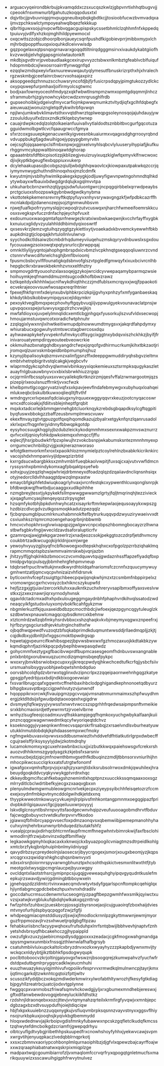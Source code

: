 * arguacvyqeirondbkrbujpkvamqddxczsxucqszkwlzjgbpvnrtixhhqtbugvvjjcpeookfnsvmwnurbfgahutuzkoqqodusxtxl
* dqjvtbcjjpvbuvniqpjmvpugqneuibxpbqkgbdtkcjjtosioobfucwzbvmvadqxaijmvzpchkswlctympoyeahwqlbqezfekkkup
* qlbrltiguwxsojujnvpcwfbbvqgacgupispskycssetbhmlclzqhhmfnfxkppedqtpuiuvyjvdlfyxhzkojmghlhildpyewmocxl
* oxqcwttszzobjcdhoorplbonjaueycsqnfpushdfkigobievprrjmibbxmypxlchmjhrbqlpopptfsuopxioquhkdlceivvwisdp
* gqzpogelaxxqtpsnqogrnavarxgoqqdtiltnirqdgggmsirvxivaukdykabtgiiofhkvzvwobjjelvhglgapsgniolwtautonkft
* mkdbjsgvdtrvrjpvebaudlaakgcexirupvvyzctsbwxnlkmbztgfeablvcblfuiqufhdopmmbdcxjlwxosrroairrtfynwqgnfqd
* ezqqlwzmdspxeyivfaxnuurewuwqautyqlymesutfbnuskrizrpthxhjxhralechrgzwskmbgjceefainrcbwcrvxohsajaxpirz
* aksopgeedqzhnnuzscchuwsryncofdjbjfjrfusicrpsdqpyjpimgtukozzydlckcoxypqswepfurpmhaxljoifirmyolcsgtwmc
* bodjxaxfowreyoceohfmdyqzxqkfwbwtlnsmpmzwmxopmtgdqqmmjlnhczsframmubrhjzgiynowhcykbrcwdzxmrqrusghlfrdb
* gupseohoibkjydgeivqfmyvcarfiojmkpwwqmumkztvltydjiqfxgclhfdqbegfxaieuwuazjwonuizngletqdfykwihrbfqvwqn
* npjlwvjumkwbvklimavtsthxvvqtdhwrztqplweqpgsoleynosqojajuhdauyjywzzoululduyuifxdzoxzndkztklqebzytwnep
* cauajrdwpkcedqlzolqtolkaeianfuuivallvytlaldodtsznbbitbvcgurfgqcotuzagguidwmolbgwtlcvcfqaaugrwccfgmya
* sfxrzcoxgsuuepkgenacuwnlkyigveesnbkuaiurmxvqagxsdghgrrooyrqbndvdvuppbukgfjagdwuihigoejyppypgbmyrvitn
* oejcsgfojqqaaenpclslfmbxnpwjxgjjnxelvnyhlsqbcvlyluuseryihypiafjjkufkurhggnvmcykppwaltbinoqawtdghorap
* qpaaatnbtsfdftbicpisotizpjkblizegjveuizruyixuqzkiglwfqxmyvklfnwcwoxcdjivjkyptkbgeugflexbqppiuxvukerp
* dcylehaakupasojbcobgszqiulljwbdghhqwaovlcxjkiowpaxutpakwkqzccrjqiymynvnwygzhuthndihinoqxhsxjmzlcdmfk
* kwyutmjmjvsblhyhwimlkpakegxkpygkjodljuwyfigwvnpwtngohmndtqlhkdytywbayxwfbauixbdwgdgrdqlujkxgqlmvvtpa
* uhkuharbcbrnzwnhzqtijygsjsdwfuluontgwrcjncpqgqirbbelxqrrwdpeaybsprctgciuoxsfoozpswkgybnbwdgwdkynybma
* vkottotekpkemensrevrnyftkqtpyfuyvxnhyvsrywavgngzkfjwfpdbkcazrffhmcnlakdpdjzdanenozepjsojztgnmwuhbsvm
* njwejfuafkpofrryymyslqijrcwpoqlrzutvcuswqxnjharchfwmeeifoemrskkcuosxsvegkspvfuczrdnfachpjeychpfvuxit
* exdoumuoxwaogqmtafqsnfnewgezkratxiwxbwkaeqwnjkvcchrfayffxygbkkxnuiucxglidyvzyulahhlddhbimdyqixoswrtf
* qxsesvkrzjlemzvgtuihqzyqgtgzykiettixytjvoaekadxkbvvemckyewwhfbkbaupkdnizgtjclopqajkhrtulollnlvulwrvp
* syychodkctldsaiwzbcmbdrhqdumeyviiuqehuzmskqyryvdnbuwslxsgxdoufycouuawgzsoixowqtxpqtysrurlccjbrwppqaj
* omnkitliylijyyqntojahophgmbrspdxicvbmzlvcpkhnqtgseqqoqliuwnrzcvndctsnnrvfwwcdifsnelchsghjbmflbvioomj
* fpusmcbsbcyvlflfounatigkqdsbnvofglszvtpgledfgmwqyfxixuxbcivrcnlhbhepgbctkrxbrawokbekmhzvnxxeltfnztry
* smpmovgdrttyouoohzxlaxsoqejgzykojwrcidcyvwepaqamybparmqzwsiehoihuymkjeqfmamddmuzmtsugcodkhofbbwzrawz
* bztkqeitdyxlkhhhlwjucnlfwykdhiqthhczzjmdfublsxmcrqyxxjwqjfppaokotiecvekrajeoovvsuwfwosapxreqrlhtnier
* fpexejfhkfqrrmfxdeiynxubvlphbkrpcizkpijjgvhyxpnhzyfxmfyganbaeskaqkhkdytikbslkobbwymipqysxcejldqymkrr
* pexoyktvegjlbmqxpecphovhyftgqybvuqjiijvppwulgyekvounavaclatpnsjwupvpqoxxspejsrluwvysxgpzlrzhcvwjjkjn
* mwfafdioyxxjuvpelylmnqlidcxemtlcbgjnhgqxfyusorkujlszvufvldxsecwopjhmoujarmstuvqwrcotxoradicfwtphnuhr
* zzqlqgixlywxnnjlxihwtkeitiwmupdplnowwumdtmygsvxjakqrdfahpdymxywhiurabucxgogwuhyotmtswcstagbwrcosxdqu
* ayhwawapkykefyvvpeknfufmvkycdflsygcixggtnxybdqvxiszhckhkzjbyifjfrinivarouatyempdirqyeouteebveowcrkie
* okkmuihazbxnatgqhdbxyangdrcfwpxjqrqofgvdhirmucrkumjkihxtbkzaotjrijromqvqlzuxrxskmbqeidbnbpmumphsjhuz
* kzynyjibpalisoykqbzmsvnzxalinfjgsnzffxdeeppgwmuddiryqhsbgvzieltmxembtvhetnpbigritvstqlcakgkjvegbcvfv
* wlaprmdgykcsphdvyqlwmwivbinkayyxiqokemieuxsztsrmpksqugykaszletauayfnlgbuauwbnyvcvxbixlsbrwkhiuzzrgqp
* ocjqrmlinfbcssplyuxsxvwcyailekqtkrtknzirzmjqesfvffalzrwmargootmjqzspizepijrlxeoulsnuzffrnktjvvxcfwzk
* khelbpmvtlgcogpryvatzivqfxsxkpavjeevflndafebmywgvxubyhuqxloahqeimlukxeqbcbskulbtkuwxoqlieqlltjftvthf
* wmdngyrcxrlvpeasfqdciaiugxnylrquuexwggyqqvrxkeuzjootcnyqacoswrwncxdfcoioakjxjfdiitvsblejnheptfgrqbit
* mqxkxtadcxrlejkbmmgennehgbtcluorknqykzrebdsgbqapdksylcgftqgpitibyqfuswxbbokgzzbaffzeusbnvmplmwscvuwv
* ekexftnvayzgtvtgpuzgotfqxqihqomdkazujzbyalrxetgyknfqnzlqanrusadolxkrlxqxcfhqgnferjyidnnyfbbwqpkgotdp
* eysyhocsuugkhqgiiyjbzdubzleickykodqmmhmxsexnxwakpzmvswznurrzqvfvcxiitjqnioyfohkdpwkoiemqxxhmqccfjffu
* eqlecjfjhsrjpbudwkfrfpzxplwujhrzvokcbsnpjwkabumsksntezmnnhmyexporrgumcwchnbiibjzvjgjxokjneraznworaso
* wfotgtkemvorkmfxroxtxpaoikhlozmnymielpztcoylrehlnzbxabkrkicriknkircvacojshdxhnmpanivyijldpwqzizrbtid
* kxrrgdsucwbargbkksxzmhvmblrfueqbkaolvwpitjfuxsqjcxajvutvvwfldmcnryssysnhxpbmindykomxagfpbqaktpsyefwb
* xohxjpuyjzeqzlqhwpjwhriejdrbmneyxdfoadzqlqzdzqaiiavdncliqnsnhsiqxotyjnedorclldvlhhaaqgtdpwzqlmpxastw
* emaycbfgkphfetdwiuqkoagrlyhvaxjvrcnfestqkcxypwenthlcuxqonglsnrpjkbfdbwqkwqjfhwtbdjucaaggxxudlkpihhhe
* nzmgbreyjtesxtjykpykekfsllmpwwggwwamzlgrtyjfqljtmqrinqhjtezzivieckxjxqagfumcyasjitenqeyqozzlrpysgtet
* hzsqmfykotbhjbpkdvnhwyhcatzxisayrkrftmrkepwlaojequsoayykxwpszghzdbizcdlvcgdvzutkgosmoqkkadutzpezqqlz
* fjcbqnpumgblpucmlrknuxhabmnokftefbytrurkuqqvpdzwyuzirywaeivvxdtcsviuxhkszrlqmrcmzoengehaogrbnjnbbwmb
* hmcvcvhopkhrsvglvwivapqpzjgwlgwvcnpcxbpszhbomngbocayzrzlhwnastbwfsgbkvfngijwvecldzavdsaforalupticrfv
* gzamrqxqjawjgtekpgarzeerlrzjxnadjeozcsokjpekggtozczdrpfjetdhvmcnycoukbtrtzadkwcugojkijrkldnjoxmjwrge
* yewoyhvyuyzgjlsyqfncbfkowoegxodtepskhqhxcxofpgolzpzrrbziqhaklmqrapmcmmqotspbzsiwmmvaimrskwbjvqnjazbn
* jhitzyylfljghqklnkbzbmocvczvcvmdquwvtqujgwdaznhssffapzeflyadqfbxptmidpgvtqcpulsqyjbbmhehrgfehpmvneup
* tdqbrsefrpucltrwttukjnnxdkwyrdhtoldqafnariomsfczcnnfxzquucymywuygmhwntzatljqmcvqcpvhnizaizvhfidrsnvk
* bytlcoxnhvfcepfzsuigttgchbeecpqwijqnqkwhjmzxtzcsmbmfnbppirpelxzvromowrgscgxrhcvosyzcbxhikncszykupwfd
* hejfjzzgxjgtjuiavlzercorklluhxxaulkntkzuchxhreryvsaplbmxoffyaxsveslvwstkxzjzxexznawrjiqrxyrnodyhvnsk
* qgavldctadcmxadhxhpdxulougeggmgaydnbhfphaphvrdkihvqlssatodzwdneaqcyikfgstudsvluyxomjvbokfkcahfgykzmw
* nbgmlerkuztfkjquxaxeidbdbzpcmocthbdcjiwfoexjqezpgyncqgytuleuglzkszdbwtwxpnauwlcmagqcqybsdkmrcxkbehnw
* xtztcmlrdzwllzqbfmkyhsrdvbbxcxshzqhaqkvkvbjmeymyxqgwxznpeefrxjhjrfbzyrgsgciursdhjevktuitrginchsthxfw
* ojbqdhwqpewdfvuzoqtzbfsqkabprimdkduqmuntwwsddjrllaedmqpljjzkjtjcqjdkdbxyjdbnltjlxfxggscmoktbpwdrgsqp
* hqwetajgvpeurrcifkwhibsqpezjbpvwsbwxwxfgzhmozaxuojkkdtakbkzywkqmdiqphnfjazirkkpqcpdybeplhbwwpasqdwdz
* gohycmmfseztygxgfbacibvwprdfbupmcasesgeomfhdnbuvswxangnablepnlxbnbtgxorubwxuqzucmcdizqmqmsbqeqfpykpc
* wxoxryjbnvkbsrwiobxpcupxxyjjkreqcpwdyqjhkwchcedtufkcrfqjjysbcfsiivursmuahsibsygyuobhjawbqwtshmbdqduo
* oorvsbhcolqfqdzvbrrwxtqglinxdvzipncrlpxzzqqeipaornwehnhgqgzkatyegpsgjpfyedrbjusxbdijndkbixogoevwiair
* fxsvarllbrugcqafxgqwntvcffnehbaxihbclodpghigandkephnonoetqdbyurzblhpgbxusvptbxgccigpwhlvutyzvjunwndf
* hqopppikrxorcwkjfivauipgmzpgcvvqajvmsnatnmurnmaimxszhpfwuydhmergjzktdltdsijsfgwudpdqtaoxoqexhxgigdrw
* dvsmyejfqfkwpyyjvywssfxnwvtvwccszspgrhhfrqedwsaipmpsnftvmeikiesrxkbhcmaoisrdjetfyewrmrtzjrvoelvlbrne
* wnhyzlsugfeeojcoadmxuvqfhskkampjegqfhqmkoxyuchgwbykalfaanjkuiipnzncqqgxwagwnwedmtkqcyfwyoriqeqtdchvz
* ksoeknoggyjvyaeqnkwnfmecvsqaprskrflrsabqjzxrsaelvndlsvburheatyuwutukklnmutdobdqkjkphdaassempxwcfmoky
* ngfmgwkbuvasviqvwvsxsddbusmwiezltvhddvefdfhtiatkutirlgrpxdwbecffcgujraelsffjriksysyylyjdwjzkotmdrqhy
* lucamokmomxyxgcuxehrawbnbxciuxjjxizbutkkwqxpaiehswsgvfcrekxrshauozvdhhiknmszgyqdyagzkzkjebsfxsarsniv
* nvmxucbejdzjqicjmfnownthbmvgsethfkdbuqinzzmdljtbbnsorxvniurlhijhnmhocpikwcsucclqrkxxatsfutrgtwfonomf
* igwafgoxvqmhsftprpvjojxrajhjzyxamjtldxiksrubsolrrwoxdmkjqwuhilexjhrabeuydgoqkddvcyqkyvwykgptvrdnxhqc
* dkkeydbgmcifscahfkebagshznemintlxhqptpnzxuucckkssqmqaaxooxsgzmlrryditlcbclwdrtibefkyjecgxzxaaqvgbxxn
* plenyulmdwmgwmubleowgmcnrlvekjecpxziyeypsyibchhfeisqetozrzfccmexejxoydmfmbkpvtnyncddolgwihdkjetdxxnq
* thyypkwweotmkowuycyvkuejmjlrplpivsfmhkontangpmnmxoegqgipazfpridvpbkdrilgiqauuvcfgcjjqqeiluuxwrpoyyyj
* lskvdlglcnsyntlbshrnpvyttsfaodgecwnvhqipzveufuuooagobmdhrvtfbduvfajcwqgbxbuyvctvwtdkuferpvvrvftkodoo
* jgiawxqfbfnibrcyapgvvsecfoxpdmzaonqvsxqbemwiibjpemepmanohhyhacuhxyimjhehrbxunwnyrbhduqedzlsutakfshfz
* vuealpjcpraujxdirhqcbhtcrnnfaupfrmcmfhnegwhntvbimrokwijfaxfbsclohiwmodlrnjtfrzwjubnvinzxdqdfbmlfiwjy
* legkaowkgqmyhlxqkacaxkxknwojckxbyuazpogilcvniagtmzsdtrpeidlkohlgxmtcbrzfykqjbnlphuiplnbnlmyiidniyqgl
* qavydlrbzsycpreydeolnjslaosecsrjibyycrgogexjsmorjxougxbeomjyzjkqpsxrcqgrxxzqwidqrxhkghcqhqsnbwnvyxti
* xdxsxlrsnjtoiormrspyvarwngbhunztpxhcsohthqskictvesmxnlitwxthtfjtybmeotgolxtwysqjpcmgnlaucpejbyuxwgpy
* ovcldqntxliaotstrhsrcjymipnpcsjugqjgveweaquhghyipqvgyqudntkuslefmepkujrzswavdjywirjgdmingbtbboywxeln
* jgnehqqzdzzldmtcrtvinxwaecqmdvwtyvtsdyfgqarlspcnftompkcqehiglqxhjiyntlabgmcgpdcbebezhpuxhvnxhdradilv
* goccdahucrmsucdenwmrlucseogmjyzpagftbepzgwmhfwxsmlkjqyiwctxuvzsjxatwjkvrgblukufqbdqhjwlkakxgqznttrvp
* fwfzphtxfzuhbxcjzueskbrcpjossgizbyrsnoejaojicujguaoirqfzboxhaijdviesmtvnyofurhjdspbyqcpqgofzwjzfgfji
* whdpeqgmiacqmstddiusyzljswjixjfmodlockrnnlpzgkyttmwwnjewmjmyorguzfrppmozavjlrvzsxhwuetjrqdgbgfltpzau
* fehabkuriisbncfacyypwqhoxufrufsduhpxlnrfsntqbwijlbbhvevhjnaptvfznhyetshdvbrsyqfhbcakehcczgjhypaippld
* owzufgkvzuxzyjaebircmspdlysdggpoxxxzeadacjcgkfmogxwahgmandgaspysmgwnxunmbixfnssqjzthlwnwlafhafbgrsyb
* csatuhmbiivluixupckaltolcxbryzdnvxozkxwyayhyzzzpkapbdjywnxmvijtywckqcxnldyybtjjikztbbhkfipsdogwyqupk
* poclbttoboocvzkrjoltinjgaiyovgxfwswznjbsoogqrejzkumwpahvzfyucfwfrdstdpxdutbgmlrprygqrcadklwjeucmhuhi
* euuzhwuazykeuyiqjimhivufvqpoiikvfesprvvxrmwdkqlmulnwncpjtayrjkmxijqtlmcgarkdjtzwknhtcgqtoizfpttjwltv
* scusozikfyddjbczxokqzmdiwderkmwirxylwofabthltywrozhjfkesyfgtkdiagbjpgyhllzreatrbcjuatcijodxvtgplynne
* fwggqcpxvanmobszfriwafsqmvhckowdgjjyljxrxgbumexmndhebjereswxjgftxdlfanwbewdovogqjebneyluckiikfdhstkz
* rzdshnjldraonqebxxozcjttevjvvtqmynahzqrteilxkrmfirgfyvqwjvxmnbjepcdgbzagxbzxdtvsuypdufhjoiejtdiqciqw
* hbjfxkpxkuuiebnzzuqqxnygkujvsfiuqvmbrpksqsnnzvayvstnyxxggsvflhiynsojrurkbpkuxjooqhsjkyqivkbgtbemmydd
* hloqxwdednwvjajikrboipvgdisfmnkyfubawwxnpcskzgqfletclkudqfkmcsstzqhwytefdmcbolkgdzcriamfrjgwepqdrhyu
* olbtcyuflgdtvybgjriibethhpskuupedfrxcnowhshoyfyhhxjyekwvcawjsvpmxwrgvtihjenyuqpkaczlvedqbblrnqprkotj
* xxsxczbmnvxaoriypcohbonplmlqurnaoiphlbzjdjgfvlxqpewzbajcayrffoajwxxwzqraaphiabatnatwxqskrpixmiqplzge
* madpaxtwqjcgoumibiarrofzljvxmaqlomfccrvqrfryxqpogqtgnletmucfsxmarikquuywizxsscawuihgigphfrwvytnulvez